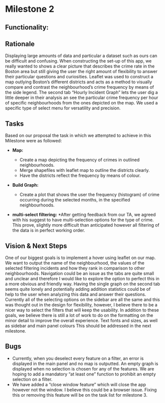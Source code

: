 # Milestone 2 

## Functionality:





## Rationale

Displaying large amounts of data and particular a dataset such as ours can be difficult and confusing.  When constructing the set-up of this app, we really wanted to shows a clear picture that describes the crime rate in the Boston area but still giving the user the right amount of flexibility to answer their particular questions and curiosities. Leaflet was used to construct a map outlying Boston’s different districts and acts as a method to visually compare and contrast the neighbourhood’s crime frequency by means of the side legend. The second tab “Hourly Incident Graph” lets the user dig a little deeper in their analysis an see the particular crime frequency per hour of specific neighbourhoods from the ones depicted on the map. We used a specific type of select menu for versatility and precision. 

## Tasks

Based on our proposal the task in which we attempted to achieve in this Milestone were as followed: 

* **Map:** 
    * Create a map depicting the frequency of crimes in outlined neighbourhoods.
    * Merge shapefiles with leaflet map to outline the districts clearly. 
    * Have the districts reflect the frequency by means of colour. 
    
* **Build Graph:** 
    * Create a plot that shows the user the frequency (histogram) of crime occurring during the selected months, in the specified neighbourhoods. 
    
* **multi-select filtering:** 
    *After getting feedback from our TA, we agreed with his suggest to have multi-selection options for the type of crime. This prove, slightly more difficult than anticipated however all filtering of the data is in perfect working order. 


## Vision & Next Steps

One of our biggest goals is to implement a hover using leaflet on our map. We want to output the name of the neighbourhood, the values of the selected filtering incidents and how they rank in comparison to other neighbourhoods.
Navigation could be an issue as the tabs are quite small and unclear and therefore I would like to explore the option to perfect this in a more obvious and friendly way.
Having the single graph on the second tab seems quite lonely and potentially adding addition statistics could be of help to the user when analyzing this data and answer their questions. 
Currently all of the selecting options on the sidebar are all the same and this was thought out in the design for flexibility, however, I believe there to be a nicer way to select the filters that will keep the usability. 
In addition to these goals, we believe there is still a lot of work to do on the formatting on the minor detail to improve the overall experience. Text fonts and sizes, as well as sidebar and main panel colours This should be addressed in the next milestone.  
## Bugs

* Currently, when you deselect every feature on a filter, an error is displayed in the main panel and no map is outputted. An empty graph is displayed when no selection is chosen for any of the features. We are hoping to add a mandatory “at least one” function to prohibit an empty selection on a filter. 
* We have added a “close window feature” which will close the app however not the window. I believe this could be a browser issue. Fixing this or removing this feature will be on the task list for milestone 3. 